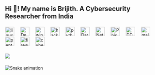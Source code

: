 <h2 align="left">Hi 👋! My name is Brijith. A Cybersecurity Researcher from India</h2>

###




<div align="left">
  <img src="https://cdn-icons-png.flaticon.com/128/6124/6124995.png" height="30" alt="linux logo"  />
  <img width="12" />
  <img src="https://cdn-icons-png.flaticon.com/128/246/246118.png" height="30" alt="Debian logo"  />
  <img width="12" />
  <img src="https://cdn-icons-png.flaticon.com/128/15455/15455332.png" height="30" alt="windows logo"  />
  <img width="12" />
  <img src="https://cdn-icons-png.flaticon.com/128/15097/15097060.png" height="30" alt="hacker logo"  />
  <img width="12" />
  <img src="https://cdn-icons-png.flaticon.com/128/17308/17308064.png" height="30" alt="python logo"  />
  <img width="12" />
  <img src="https://cdn-icons-png.flaticon.com/128/7438/7438887.png" height="30" alt="Dark web logo"  />
  <img width="12" />
  <img src="https://cdn-icons-png.flaticon.com/128/2082/2082812.png" height="30" alt="Networing logo"  />
  <img width="12" />
  <img src="https://cdn-icons-png.flaticon.com/128/12028/12028014.png" height="30" alt="Phishing logo"  />
  <img width="12" />
  <img src="https://cdn-icons-png.flaticon.com/128/6072/6072147.png" height="30" alt="DDOS logo"  />
  <img width="12" />
  <img src="https://cdn-icons-png.flaticon.com/128/5734/5734013.png" height="30" alt="malware logo"  />
  <img width="12" />
  <img src="https://cdn-icons-png.flaticon.com/128/18240/18240410.png" height="30" alt="pentest logo"  />
  <img width="12" />
  <img src="https://cdn-icons-png.flaticon.com/128/9578/9578846.png" height="30" alt="firewall logo"  />
  <img width="12" />
  <img src="https://cdn-icons-png.flaticon.com/128/17728/17728615.png" height="30" alt="cyberforensic logo"  />
</div>

###

<img align="center" height="" src="https://media.tenor.com/GfSX-u7VGM4AAAAM/coding.gif"  /> 

###

<img src="https://i.imgur.com/pQT0l.gif" alt="Snake animation" />

###
